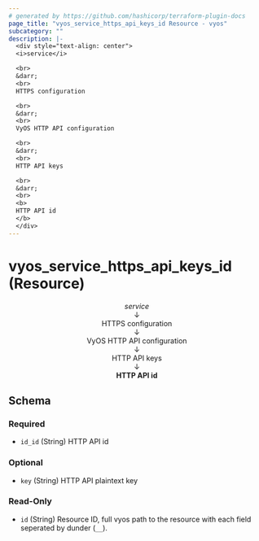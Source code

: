 ```yaml
---
# generated by https://github.com/hashicorp/terraform-plugin-docs
page_title: "vyos_service_https_api_keys_id Resource - vyos"
subcategory: ""
description: |-
  <div style="text-align: center">
  <i>service</i>

  <br>
  &darr;
  <br>
  HTTPS configuration

  <br>
  &darr;
  <br>
  VyOS HTTP API configuration

  <br>
  &darr;
  <br>
  HTTP API keys

  <br>
  &darr;
  <br>
  <b>
  HTTP API id
  </b>
  </div>
---
```


# vyos_service_https_api_keys_id (Resource)

<div style="text-align: center">
<i>service</i>

<br>
&darr;
<br>
HTTPS configuration

<br>
&darr;
<br>
VyOS HTTP API configuration

<br>
&darr;
<br>
HTTP API keys

<br>
&darr;
<br>
<b>
HTTP API id
</b>
</div>



<!-- schema generated by tfplugindocs -->
## Schema

### Required

- `id_id` (String) HTTP API id

### Optional

- `key` (String) HTTP API plaintext key

### Read-Only

- `id` (String) Resource ID, full vyos path to the resource with each field seperated by dunder (`__`).
